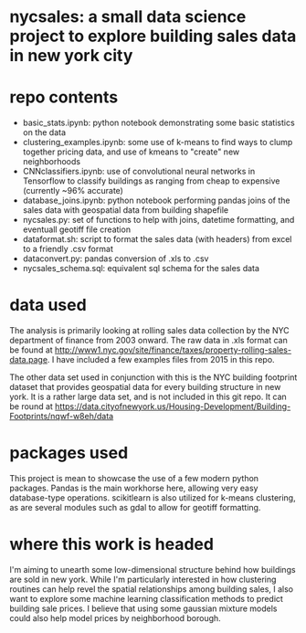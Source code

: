 # nycsales: a small data science project to explore building sales data in new york city

# repo contents
 - basic_stats.ipynb: python notebook demonstrating some basic statistics on the data
 - clustering_examples.ipynb: some use of k-means to find ways to clump together pricing data, and use of kmeans to "create" new neighborhoods
 - CNNclassifiers.ipynb: use of convolutional neural networks in Tensorflow to classify buildings as ranging from cheap to expensive (currently ~96% accurate) 
 - database_joins.ipynb: python notebook performing pandas joins of the sales data with geospatial data from building shapefile
 - nycsales.py: set of functions to help with joins, datetime formatting, and eventuall geotiff file creation
 - dataformat.sh: script to format the sales data (with headers) from excel to a friendly .csv format
 - dataconvert.py: pandas conversion of .xls to .csv
 - nycsales_schema.sql: equivalent sql schema for the sales data

# data used
The analysis is primarily looking at rolling sales data collection by the NYC department of finance from 2003 onward. The raw data in .xls format can be found at http://www1.nyc.gov/site/finance/taxes/property-rolling-sales-data.page. I have included a few examples files from 2015 in this repo.

The other data set used in conjunction with this is the NYC building footprint dataset that provides geospatial data for every building structure in new york. It is a rather large data set, and is not included in this git repo. It can be round at https://data.cityofnewyork.us/Housing-Development/Building-Footprints/nqwf-w8eh/data
 
# packages used
This project is mean to showcase the use of a few modern python packages. Pandas is the main workhorse here, allowing very easy database-type operations. scikitlearn is also utilized for k-means clustering, as are several modules such as gdal to allow for geotiff formatting.

# where this work is headed
I'm aiming to unearth some low-dimensional structure behind how buildings are sold in new york. While I'm particularly interested in how clustering routines can help revel the spatial relationships among building sales, I also want to explore some machine learning classification methods to predict building sale prices. I believe that using some gaussian mixture models could also help model prices by neighborhood borough.